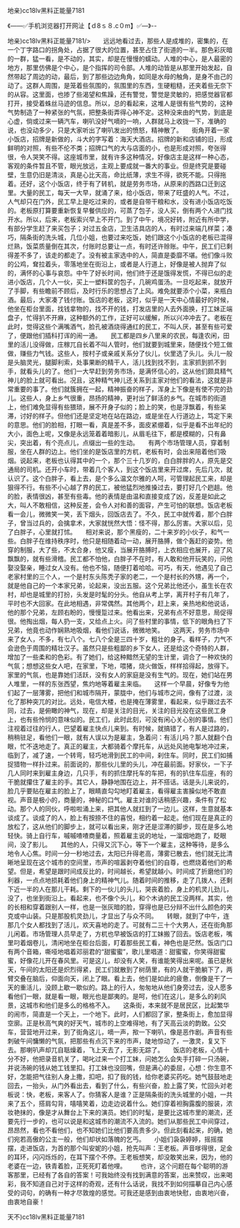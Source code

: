 地亲)cc18lv黑料正能量7181

《——✅手机浏览器打开网沚【ｄ8ｓ８.c０m】✅—》--

地亲)cc18lv黑料正能量7181/>　　远远地看过去，那些人是成堆的，密集的，在一个丁字路口的拐角处，占据了很大的位置，甚至占住了街道的一半。那色彩灰暗的一群，猛一看，是不动的，其实，却是在慢慢的蠕动。人堆的中心，是人最密的地方，那里仿佛是个中心，是个指挥的司令部。人堆的动皆是从那里开始发起，自然带起了周边的动，最后，到了那些边边角角，如同是水母的触角，是身不由己的动了。这群人周围，是笼着些氛围的，氛围里的东西，生硬粗糙，还夹着些无奈下的从容。这里面，也掺了些渴望和焦躁，还有警觉，警觉是灵敏的，把感觉器官都打开，接受着蛛丝马迹的信息。所以，总的看起来，这堆人是很有些气势的，这种气势制造了一种紧张的气氛，把整条街弄得心神不定。这种没来由的气势，到底是心虚，倘或过来一辆汽车，喇叭没好气嘀的一响，人群就马上收拢一下，准确的说，也没动多少，只是大家听出了喇叭发出的愤怒，精神散了。　　街角开着一家小饭店，招牌是新做的，斗大的字写着：海天大酒店。招牌的新和店铺的旧，形成鲜明的对照，有些不伦不类；招牌口气的大与店面的小，也是形成对照，夸张得很，令人哭笑不得。这座城市里，就有许多这种情况，好像店主是这样一种心态，客观的条件暂且不管，眼光放远，主观上要成就一番大的事业。但是终究是要碰壁，生意仍旧是清淡，真是心比天高，命比纸薄，求生不得，欲死不能。只得拖着。还好，这个小饭店，终于有了转机，就是劳务市场，从原来的西路口迁到这里。大量的民工，每天一大早，就涌了来，给小饭店，带来了旺盛的人气。不过，人气却只在门外，民工早上是吃过来的，或者是自带干粮和水，没有进小饭店吃饭的。老板原打算要重新恢复早餐供应的，可蒸了包子，没人买，倒有两个人进门找开水。所以，后来，老板索兴早上不开门。到了中午，境况好转，附近有所中学，有部分学生赶了来买包子；对过五金店，卫生洁具店的人，有时过来端几样菜；凑巧，隔条街的洗头城，几位小姐，也要过来吃饭，她们跟这个小饭店的老板已混得烂熟，饭菜质量倒在其次，付账时总要让一点，有时还许赊账。中午，民工们已剩得差不多了，该走的都走了。没有被主家选中的人，简直是委靡不堪。他们像斗败的公鸡，耷拉着头，零落地坐在街沿上，或者是人行道上，好像是被人抛弃了似的，满怀的心事与哀怨。中午了好长时间，他们终于还是饿得发慌，不得已似的走进小饭店，几个人一伙，买上一塑料筐的包子，几碗鸡蛋汤。一旦吃起来，就放开了手脚，有些瞻前不顾后，及时行乐的思想占了上风。难免就要添个小菜，来瓶白酒。最后，大家凑了钱付账。饭店的老板，这时，似乎是一天中心情最好的时候，他坐在柜台里面，找钱拿物的，找不开的钱，打发店里的人去外面换，打工妹正端盘子，忙得扒不开麻，这种额外的工作，正好可以缓解，所以兴冲冲去了。老板在此时，觉得这些个满嘴酒气，脸孔被酒烧得通红的民工，不叫人厌，甚至有些可爱了，便跟他们插科打诨的闹一通。　　民工都是四乡八里来的农民，每逢农闲，田里的活儿没得做，庄稼兀自长着不叫人管时，他们就要到城里来，随便找个短工做做，赚些力气钱。这些人，按村子或亲戚关系分了伙儿，伙里选了头儿。头儿一般是头脑灵光，腿脚利索，处事果断的精干人，活儿找到找不到，主家抓到抓不到手，就看头儿的了。他们一大早赶到劳务市场，是满怀信心的，这从他们颇具精气神儿的脸上就可看出。况且，这种精气神儿还关系到主家对他们的看法，这就是非常重要的事了。他们就簇拥在一起，精神振奋的样子，浑身上下像是有使不完的劲儿。这些人，身上乡气很重，昂扬的精神，更衬出了鲜活的乡气。在城市的街道上，他们难免显得有些猥琐，展不开身子似的；脸上的笑，也是浮飘着，有些呆滞，讨好的样子。但他们还是坚定地在站在路边，或是坐在人行道边上，笃定下来的意思。他们的脸相，打眼一看，真是差不多，面皮紧绷着，似乎是看不出年纪的大小，面色上呢，又像是永远笼着着暗影儿，从眉毛往下，都是模糊的，只有鼻尖，突出着，有个亮点儿，点缀出一些的生动。　　有两个市场管理人员，穿着制服，坐在人群的边上。他们坐的是饭店里的方杌，老板有时，会出来陪着他们吸烟。说起来，老板也认得其中的一个，那个三十几岁的，白白胖胖的人，原先是交通局的司机。还开小车时，带着几个客人，到这个饭店里来开过席，先后几次，就认识了。这个白胖子，看上去，是个多么温文尔雅的人呵，可管理起民工来，却是狠得不行。有些不小心越了界的民工，被他猛烈地推搡过去，要打好几个趔趄。他的脸，表情很凶，甚至有些毒。他的表情是由温和直接变成了凶，反差是如此之大，叫人不敢相信，这种反差，会令人对和善的面容，产生可怕的联想。饭店老板看一会儿，微微笑一笑，丢下烟头，回饭店去了。不久，民工中就传着，那个白胖子，曾当过兵的，会擒拿术，大家就恍然大悟：怪不得，那么厉害。大家以后，见了白胖子，心里就打怵。　　相对来说，那个黑瘦的，二十来岁的小伙子，和气一些。白胖子在维持秩序时，他只是相随着动一动，展开胳膊，做个轰赶的姿势。他穿的制服，大了些，不太合身，他又瘦，当展开胳膊时，上衣相应也展开，迎了风飘飘的，就有些滑稽。民工都不怕他，白胖子不在时，有人敢和他开玩笑的，问他娶没娶亲，睡过女人没有。他也不恼，随便打着哈哈。可巧，有天，他遇见了自己老家村里的三个人，一个是村东头陈秃子家的老二，一个是村长的外甥，再一个，就是他自己的一个本家兄弟，论起来，没出五服。这个兄弟比他还小，虽生长在农村，却也是城里的打扮，头发是时髦的分头。他自从考上学，离开村子有几年了，平时也不大回家。在此地相遇，非常偶然。其他两个，赶上来，亲热地和他说话，他的那个兄弟，左顾右盼的，慢慢踅过来。他看出来，兄弟有点不好意思，局促得很。他掏出烟，每人扔一支，又给点上火。问了些村里的事情，低下的眼角扫了下兄弟，他竟也动作娴熟地吸烟，看他们说话，微微地笑。　　这两天，劳务市场中来了女人，不多，有七八个。七八个全是三四十岁，粗壮的身子。看样子，力气不会逊色于周围的精壮汉子。虽然只是些粗鄙的乡下女人，还是给这个奇特的人群，增加了一些柔和的色彩。有了她们，给这种黯然无望的生计里，调合了一种欢快的气氛；想想这些女人吧，在家里，下地，喂猪，烧火做饭，样样拾得起，放得下。家里的气氛，也是靠她们活跃，没有女人的家庭是没有生气的。现在，她们站在男人堆里，一样的东张西望，焦灼地等着雇主来临。　　这样一个早晨，好像专为他们起了一层薄雾，把他们和城市隔开，蒙胧中，他们与城市之间，像有了过渡，淡化了那种突兀的对比。远处，电信大楼，也是掩在薄雾里，看起来，似乎跟过去不同，过去，是俯瞰的神气，现在，却是关注的目光，关注的目光投在这些民工身上，也有些怜悯的意味似的。民工们，此时此刻，可没有闲心关心别的事情。他们注视着过往的行人，巴望着雇主快点儿来到。有时候，就搞错了，有人是过路的，稍稍驻足，看他们一眼，就有人误以为是雇主，急着问：有活儿吗？那人就翻个白眼，忙不迭地走了。真正的雇主，大都骑着个摩托车，从远处风驰电掣地冲过来，临到了，减了速，一个转弯，轻巧地滑到民工的中间，刹住车。同时，民工们如捕捉猎物一样扑过来。前面说的，那些伙儿里的头儿，冲在最前面。好家伙，一下子几人同时来到雇主身边，几只手，有的抓住摩托车的车把，有的扒住车后座，有的干脆就攥住了雇主的手。其它人，静静地围在边上，并不搭话。话是头儿来说的，脸几乎要贴在雇主的脸上了，眼睛直勾勾地盯着雇主，看得雇主害臊似地不敢直视。声音是极小的，商量的，神秘的口气。雇主对谁的话稍感兴趣，条件有了松动。那个人的同伙，呼啦啦涌上来，把其他人就扛到了一边儿。这样，生意就基本谈成了。谈成了的人，脸上有按捺不住的喜悦，相约着一起走。他们现在是真正的放松了，这从他们的脚步上，就可以看出来，刚才还是涩滞的脚步，现在是多么地轻快。骑上自行车，嘁嘁喳喳商量着，照着雇主说的地址，一溜烟地跑了，眨眼间，没了影儿。　　其他的人，只得又沉下心，等下一个雇主，这种等待，是多么地令人心焦。时间一分一秒地过去，太阳已升得老高，薄雾已散去，他们就无比清晰地呈现在这个城市的空间里，市声的喧嚣剥夺着他们的自尊，也燃烧着他们的希望。但是，希望是跟时间成反比的，时间越长，希望就越小。时间成了折磨他们的利器，一点点地损耗着他们身上的精神气儿。随着时间的推移，走了几拨人，还剩下近一半的人在那儿干耗。剩下的一伙儿的头儿，哭丧着脸，身上的机灵儿劲儿，没了，也坐到街沿上。看起来，也不像个头儿，和个木讷的民工没两样。其实，他的长相和穿着跟别人一样，也是一张灰暗的脸，穿得也是已分辩不出什么颜色的夹克或中山装。只是那股机灵劲儿，才显出了与众不同。　　转眼，就到了中午，连那几个女人都找到了活儿，欢天喜地的走了。可就有二三十个大男人，还在街角那儿闲着。市场管理人员早走了，方杌也早被饭店的打工妹搬了回去。饭店老板，嘴里叼着烟卷儿，清闲地坐在柜台后面，盯着那些民工看，神色也是茫然。饭店门口有两个音箱，嘶哑地唱着邓丽君的“甜蜜蜜”，歌儿里唱道：甜蜜蜜，你笑得甜蜜蜜，好像花儿开在春风里。可是这儿，却没有人笑，有谁能笑得出来呢。虽已是秋天，午间的太阳还是炽烈得紧，民工们就散到了树荫里，有的人就干脆躺下了，两臂交叠在脑后，仰面向天，闭上了眼。看上去，他们是如此的疲惫，倒像是干了一天的重活儿，没顾上歇一歇似的。路上的行人，匆匆地从他们身旁过去，没人愿多看他们一眼，就是看一眼，眼光也是鄙夷的。是呵，他们在这儿，是多么的刹风景，这城市和他们是多么的格格不入。　　这条街，本来就不是居民区，比起繁华的闹市，简直是一个天上，一个地下。此时，人们都回了家，整条街上，愈加显得空廓。正是秋高气爽的好天气，城市的上空难得地，有了天高云淡的韵致。公交车，营营地开过来，到了街角这儿，嘀一声，揿一下喇叭，像是恶作剧。声音有些刺破午间慵懒的气氛，把那些有点沉下来的市声，陡地惊动了，一激灵，复又下去。那喇叭声却兀自聒燥着，飞上天去了，无影无踪了。　　饭店的老板，心情十分不好，他把录音机关了，喝叱过来一个打工妹，问她怎么会失手打碎一只汤碗，并说汤碗的钱从她工钱里扣。打工妹也没回嘴，但是满心的委屈，心想：你生意不好，怎能把气往别人身上撒，扣吧，扣了我的钱，给你老婆买药吃。她气鼓鼓地走回去，一抬头，从门外看出去，看到了什么，有些兴奋，脸上露了笑，忙回头对老板说：快，老板，来客人了。你猜客人是谁？正是隔条街的洗头城里的小姐，一共来了五个，搭肩勾背，嘻嘻笑着，边走边说着什么。她们穿着袒胸露腹的服装，浓妆艳抹的，像是才从舞台上下来的演员。她们的时髦，是要比这城市里的潮流，还要先行一步的，也可以说是和这城市的潮流不入流的。她们从那些民工中间穿过，昂昂然，看也不看他们，也不知她们比他们要高贵多少。但此刻看起来，的确，她们宛若高傲的公主一般，他们却状如落魄的乞丐。　　小姐们袅袅婷婷，摇摇摆摆，走进饭店，为首的那个叫安妮的小姐，抢先叫声：王老板。声音嗲得很，足金的耳环，闪闪烁烁的，在耳下摆个不停。王老板想笑，却没敢笑出来，因为，他的老婆在一边，铁青着脸，正死死盯着他哩。
　　也许，这个问题在每个聪明的游客那里，已经有了各自的答案！可我始终没有找到满意的答案，出来赞叹，出来喝彩，我不知道自己对于这样的奇观，还有什么话说，我找不到如何描摹自己内心感受的词句，的确有一种才尽敦煌的感觉。可我还是感到由衷地快慰，由衷地兴奋，由衷地自豪！





天不)cc18lv黑料正能量7181
